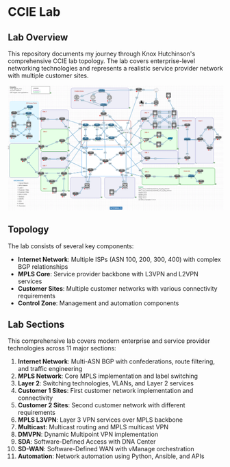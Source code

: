 # CCIE Lab

## Lab Overview
This repository documents my journey through Knox Hutchinson's comprehensive CCIE lab topology. The lab covers enterprise-level networking technologies and represents a realistic service provider network with multiple customer sites.

![CCIE Lab Topology](images/topology.png)

## Topology
The lab consists of several key components:
- **Internet Network**: Multiple ISPs (ASN 100, 200, 300, 400) with complex BGP relationships
- **MPLS Core**: Service provider backbone with L3VPN and L2VPN services  
- **Customer Sites**: Multiple customer networks with various connectivity requirements
- **Control Zone**: Management and automation components

## Lab Sections
This comprehensive lab covers modern enterprise and service provider technologies across 11 major sections:

1. **Internet Network**: Multi-ASN BGP with confederations, route filtering, and traffic engineering
2. **MPLS Network**: Core MPLS implementation and label switching
3. **Layer 2**: Switching technologies, VLANs, and Layer 2 services
4. **Customer 1 Sites**: First customer network implementation and connectivity
5. **Customer 2 Sites**: Second customer network with different requirements
6. **MPLS L3VPN**: Layer 3 VPN services over MPLS backbone
7. **Multicast**: Multicast routing and MPLS multicast VPN
8. **DMVPN**: Dynamic Multipoint VPN implementation
9. **SDA**: Software-Defined Access with DNA Center
10. **SD-WAN**: Software-Defined WAN with vManage orchestration
11. **Automation**: Network automation using Python, Ansible, and APIs
